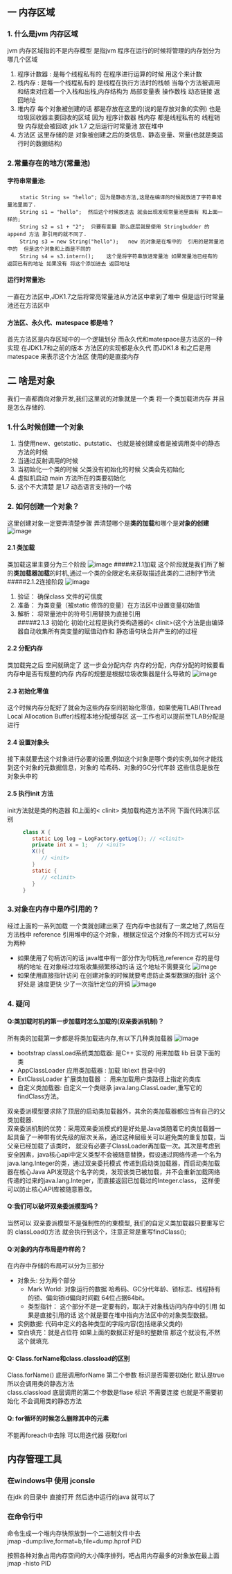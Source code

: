 ## 一 内存区域
### 1. 什么是jvm 内存区域
   jvm 内存区域指的不是内存模型 是指jvm 程序在运行的时候将管理的内存划分为哪几个区域
   1. 程序计数器 :  是每个线程私有的 在程序进行运算的时候 用这个来计数
   2. 栈内存  : 是每一个线程私有的 是线程在执行方法时的栈帧  当每个方法被调用和结束对应着一个入栈和出栈,内存结构为
                  局部变量表
                  操作数栈
                  动态链接
                  返回地址 
   3. 堆内存  每个对象被创建的话 都是存放在这里的(说的是存放对象的实例) 也是垃圾回收器主要回收的区域  因为 程序计数器 栈内存 都是线程私有的 线程销毁 内存就会被回收
                       jdk 1.7 之后运行时常量池 放在堆中 
   4. 方法区 这里存储的是 对象被创建之后的类信息、静态变量、常量(也就是类运行时的数据结构)
### 2.常量存在的地方(常量池)
#### 字符串常量池: 
        static String s= "hello"; 因为是静态方法,这是在编译的时候就放进了字符串常量池里面了.
        String s1 = "hello";  然后这个时候放进去 就会出现发现常量池里面有 和上面一样的;
        String s2 = s1 + "2";  只要有变量 那么底层就是使用 Stringbudder 的append 方法 那引用的就不同了.
        String s3 = new String("hello");   new 的对象是在堆中的  引用的是常量池中的  但是这个对象和上面是不同的
        String s4 = s3.intern();    这个是将字符串放进常量池 如果常量池已经有的 返回已有的地址 如果没有 将这个添加进去 返回地址 
#### 运行时常量池:
   一直在方法区中,JDK1.7之后将常亮常量池从方法区中拿到了堆中 但是运行时常量池还在方法区中
   
#### 方法区、永久代、matespace 都是啥？
   首先方法区是内存区域中的一个逻辑划分 而永久代和matespace是方法区的一种实现 在JDK1.7和之前的版本 方法区的实现都是永久代
   而JDK1.8 和之后是用matespace 来表示这个方法区 使用的是直接内存

## 二 啥是对象
   我们一直都面向对象开发,我们这里说的对象就是一个类 将一个类加载进内存 并且是怎么存储的.
   
### 1.什么时候创建一个对象
   1. 当使用new、getstatic、putstatic、 也就是被创建或者是被调用类中的静态方法的时候
   2. 当通过反射调用的时候
   3. 当初始化一个类的时候 父类没有初始化的时候 父类会先初始化
   4. 虚拟机启动 main 方法所在的类要初始化
   5. 这个不大清楚 是1.7 动态语言支持的一个啥

### 2. 如何创建一个对象？
   这里创建对象一定要弄清楚步骤 弄清楚哪个是**类的加载**和哪个是**对象的创建**
   ![image](image/java创建对象.png)
#### 2.1 类加载
   类加载这里主要分为三个阶段
   ![image](image/类加载过程.png)
#####2.1.1加载 
   这个阶段就是我们所了解的**类加载器加载**的时机,通过一个类的全限定名来获取描述此类的二进制字节流
#####2.1.2连接阶段 
   ![image](image/加载对象之链接阶段.png)
   1. 验证： 确保class 文件的可信度
   2. 准备： 为类变量（被static 修饰的变量）在方法区中设置变量初始值
   3. 解析： 将常量池中的符号引用替换为直接引用  
#####2.1.3  初始化
   初始化过程是执行类构造器的< clinit>(这个方法是由编译器自动收集所有类变量的赋值动作和
   静态语句块合并产生的)的过程
#### 2.2 分配内存
   类加载完之后 空间就确定了 这一步会分配内存 内存的分配，内存分配的时候要看内存中是否有规整的内存 内存的规整是根据垃圾收集器是什么导致的
   ![image](image/内存分配两种情况.png)
#### 2.3 初始化零值
   这个时候内存分配好了就会为这些内存空间初始化零值，如果使用TLAB(Thread Local Allocation Buffer)线程本地分配缓存区 这一工作也可以提前至TLAB分配是进行
#### 2.4 设置对象头
   接下来就要去这个对象进行必要的设置,例如这个对象是哪个类的实例,如何才能找到这个对象的元数据信息，对象的
   哈希码、对象的GC分代年龄 这些信息是放在对象头中的
#### 2.5 执行init 方法
   init方法就是类的构造器 和上面的< clinit> 类加载构造方法不同 下面代码演示区别
   ````java
        class X {
           static Log log = LogFactory.getLog(); // <clinit>
           private int x = 1;   // <init>
           X(){
              // <init>
           }
           static {
              // <clinit>
           }
        }
````

### 3.对象在内存中是咋引用的？
   经过上面的一系列加载 一个类就创建出来了 在内存中也就有了一席之地了,然后在方法栈中 reference 引用堆中的这个对象，根据定位这个对象的不同方式可以分为两种
   * 如果使用了句柄访问的话 java堆中有一部分作为句柄池,reference 存的是句柄的地址 在对象经过垃圾收集频繁移动的话 这个地址不需要变化
   ![image](image/对象的句柄引用.png)
   * 如果使用直接指针访问 在创建对象的时候就要考虑防止类型数据的指针  这个好处是 速度更快 少了一次指针定位的开销 
   ![image](image/对象的直接引用.png)
   
### 4. 疑问
#### Q:类加载时机的第一步加载时怎么加载的(双亲委派机制)？
   所有类的加载第一步都是将类加载进内存,有以下几种类加载器
   ![image](image/双亲委派模型.png)
   * bootstrap classLoad系统类加载器: 是C++ 实现的 用来加载 lib 目录下面的类
   * AppClassLoader  应用类加载器 : 加载 lib\ext 目录中的 
   * ExtClassLoader  扩展类加载器 ： 用来加载用户类路径上指定的类库
   * 自定义类加载器: 自定义一个类继承 java.lang.ClassLoader,重写它的findClass方法。
   
   双亲委派模型要求除了顶层的启动类加载器外，其余的类加载器都应当有自己的父类加载器.  
   双亲委派机制的优势：采用双亲委派模式的是好处是Java类随着它的类加载器一起具备了一种带有优先级的层次关系，通过这种层级关可以避免类的重复加载，当父亲已经加载了该类时，
          就没有必要子ClassLoader再加载一次。其次是考虑到安全因素，java核心api中定义类型不会被随意替换，假设通过网络传递一个名为java.lang.Integer的类，通过双亲委托模式
          传递到启动类加载器，而启动类加载器在核心Java API发现这个名字的类，发现该类已被加载，并不会重新加载网络传递的过来的java.lang.Integer，而直接返回已加载过的Integer.class，
          这样便可以防止核心API库被随意篡改。
          
#### Q:我们可以破坏双亲委派模型吗？
   当然可以 双亲委派模型不是强制性的约束模型, 我们的自定义类加载器只要重写它的  classLoad()方法 就会执行到这个，注意正常是重写findClass();
   
#### Q:对象的内存布局是咋样的？
   在内存中存储的布局可以分为三部分
   * 对象头: 分为两个部分
        * Mark World: 对象运行的数据 哈希码、GC分代年龄、锁标志、线程持有的锁、偏向锁id偏向时间戳 
        64位占据64bit。
        * 类型指针： 这个部分不是一定要有的，取决于对象栈访问内存中的引用 
        如果是直接引用的话 这个就是要在堆中指向方法区中的对象类型数据。
   * 实例数据: 代码中定义的各种类型的字段内容(包括继承父类的)
   * 空白填充：就是占位符 如果上面的数据正好是8的整数倍 那这个就没有,不然这个就填充.
   
#### Q: Class.forName和class.classload的区别
   Class.forName()  底层调用forName  第二个参数 标识是否需要初始化 默认是true  所以会调用类的静态方法  
   class.classload  底层调用的第二个参数是flase  标识 不需要连接  也就是不需要初始化 不会调用类的静态方法
    


#### Q: for循环的时候怎么删除其中的元素
   不能再foreach中去除  可以用迭代器 获取fori


## 内存管理工具
   ### 在windows中 使用 jconsle
   在jdk 的目录中 直接打开 然后选中运行的java 就可以了 
   
   ### 在命令行中 
   命令生成一个堆内存快照放到一个二进制文件中去  
   jmap -dump:live,format=b,file=dump.hprof PID
   
   按照各种对象占用内存空间的大小降序排列，吧占用内存最多的对象放在最上面  
   jmap -histo PID  
     





























